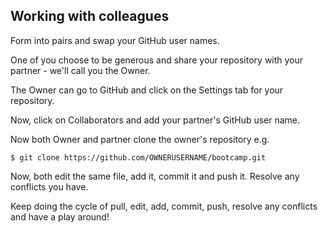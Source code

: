 ## Working with colleagues

Form into pairs and swap your GitHub user names.

One of you choose to be generous and share your repository with your partner - we'll call you the Owner.

The Owner can go to GitHub and click on the Settings tab for your repository.

Now, click on Collaborators and add your partner's GitHub user name.

Now both Owner and partner clone the owner's repository e.g.

    $ git clone https://github.com/OWNERUSERNAME/bootcamp.git

Now, both edit the same file, add it, commit it and push it. Resolve any conflicts you have.

Keep doing the cycle of pull, edit, add, commit, push, resolve any conflicts and have a play around!
